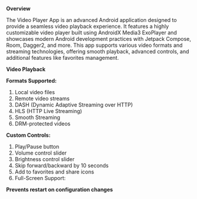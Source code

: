 **Overview**

The Video Player App is an advanced Android application designed to provide a seamless video playback experience. It features a highly customizable video player built using AndroidX Media3 ExoPlayer and showcases modern Android development practices with Jetpack Compose, Room, Dagger2, and more. This app supports various video formats and streaming technologies, offering smooth playback, advanced controls, and additional features like favorites management.

**Video Playback**

**Formats Supported:**
1. Local video files
2. Remote video streams
3. DASH (Dynamic Adaptive Streaming over HTTP)
4. HLS (HTTP Live Streaming)
5. Smooth Streaming
6. DRM-protected videos

**Custom Controls:**

1. Play/Pause button
2. Volume control slider
3. Brightness control slider
4. Skip forward/backward by 10 seconds
5. Add to favorites and share icons
6. Full-Screen Support:

**Prevents restart on configuration changes**

